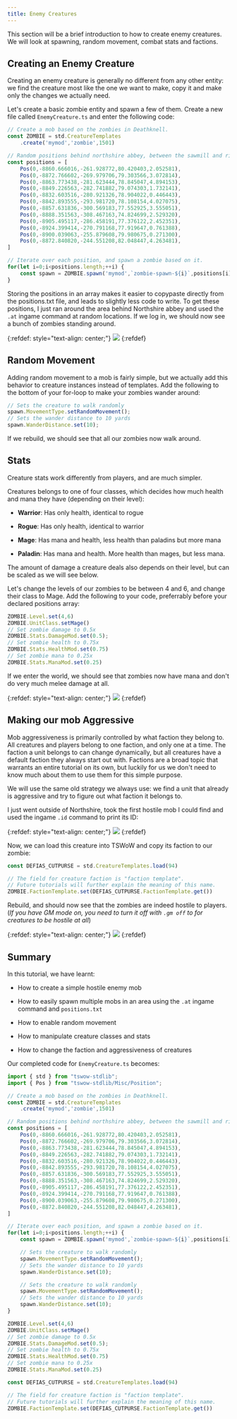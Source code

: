 ```yaml
---
title: Enemy Creatures
---
```


This section will be a brief introduction to how to create enemy creatures. We will look at spawning, random movement, combat stats and factions.

## Creating an Enemy Creature

Creating an enemy creature is generally no different from any other entity: we find the creature most like the one we want to make, copy it and make only the changes we actually need.

Let's create a basic zombie entity and spawn a few of them. Create a new file called `EnemyCreature.ts` and enter the following code:

```ts
// Create a mob based on the zombies in Deathknell. 
const ZOMBIE = std.CreatureTemplates
    .create('mymod','zombie',1501)

// Random positions behind northshire abbey, between the sawmill and river.
const positions = [
    Pos(0,-8860.666016,-261.928772,80.420403,2.052581),
    Pos(0,-8872.766602,-269.979706,79.303566,3.072814),
    Pos(0,-8863.773438,-281.623444,78.845047,4.894153),
    Pos(0,-8849.226563,-282.741882,79.074303,1.732141),
    Pos(0,-8832.603516,-280.921326,78.904022,0.446443),
    Pos(0,-8842.893555,-293.981720,78.108154,4.027075),
    Pos(0,-8857.631836,-300.569183,77.552925,3.555051),
    Pos(0,-8888.351563,-308.467163,74.824699,2.529320),
    Pos(0,-8905.495117,-286.458191,77.376122,2.452351),
    Pos(0,-8924.399414,-270.791168,77.919647,0.761388),
    Pos(0,-8900.039063,-255.879608,79.980675,0.271300),
    Pos(0,-8872.840820,-244.551208,82.048447,4.263481),
]

// Iterate over each position, and spawn a zombie based on it.
for(let i=0;i<positions.length;++i) {
    const spawn = ZOMBIE.spawn('mymod',`zombie-spawn-${i}`,positions[i]);
}
```

Storing the positions in an array makes it easier to copypaste directly from the positions.txt file, and leads to slightly less code to write. To get these positions, I just ran around the area behind Northshire abbey and used the `.at` ingame command at random locations. If we log in, we should now see a bunch of zombies standing around.

{:refdef: style="text-align: center;"}
![](../zombies.png)
{:refdef}

## Random Movement

Adding random movement to a mob is fairly simple, but we actually add this behavior to creature instances instead of templates. Add the following to the bottom of your for-loop to make your zombies wander around:

```ts
// Sets the creature to walk randomly
spawn.MovementType.setRandomMovement();
// Sets the wander distance to 10 yards
spawn.WanderDistance.set(10);
```

If we rebuild, we should see that all our zombies now walk around.

## Stats

Creature stats work differently from players, and are much simpler.

Creatures belongs to one of four classes, which decides how much health and mana they have (depending on their level):

- **Warrior**: Has only health, identical to rogue

- **Rogue**: Has only health, identical to warrior

- **Mage**: Has mana and health, less health than paladins but more mana

- **Paladin**: Has mana and health. More health than mages, but less mana.

The amount of damage a creature deals also depends on their level, but can be scaled as we will see below.

Let's change the levels of our zombies to be between 4 and 6, and change their class to Mage. Add the following to your code, preferrably before your declared positions array:

```ts
ZOMBIE.Level.set(4,6)
ZOMBIE.UnitClass.setMage()
// Set zombie damage to 0.5x
ZOMBIE.Stats.DamageMod.set(0.5);
// Set zombie health to 0.75x 
ZOMBIE.Stats.HealthMod.set(0.75)
// Set zombie mana to 0.25x
ZOMBIE.Stats.ManaMod.set(0.25)
```

If we enter the world, we should see that zombies now have mana and don't do very much melee damage at all.

{:refdef: style="text-align: center;"}
![](../zombie-mage.png)
{:refdef}

## Making our mob Aggressive

Mob aggressiveness is primarily controlled by what faction they belong to. All creatures and players belong to one faction, and only one at a time. The faction a unit belongs to can change dynamically, but all creatures have a default faction they always start out with. Factions are a broad topic that warrants an entire tutorial on its own, but luckily for us we don't need to know much about them to use them for this simple purpose.

We will use the same old strategy we always use: we find a unit that already is aggressive and try to figure out what faction it belongs to.

I just went outside of Northshire, took the first hostile mob I could find and used the ingame `.id` command to print its ID: 

{:refdef: style="text-align: center;"}
![](../hostile-mob.png)
{:refdef}

Now, we can load this creature into TSWoW and copy its faction to our zombie:

```ts
const DEFIAS_CUTPURSE = std.CreatureTemplates.load(94)

// The field for creature faction is "faction template".
// Future tutorials will further explain the meaning of this name.
ZOMBIE.FactionTemplate.set(DEFIAS_CUTPURSE.FactionTemplate.get())
```

Rebuild, and should now see that the zombies are indeed hostile to players. (_If you have GM mode on, you need to turn it off with `.gm off` to for creatures to be hostile at all_)

{:refdef: style="text-align: center;"}
![](../hostile.png)
{:refdef}

## Summary

In this tutorial, we have learnt:

- How to create a simple hostile enemy mob

- How to easily spawn multiple mobs in an area using the `.at` ingame command and `positions.txt`

- How to enable random movement

- How to manipulate creature classes and stats

- How to change the faction and aggressiveness of creatures

Our completed code for `EnemyCreature.ts` becomes:

```ts
import { std } from "tswow-stdlib";
import { Pos } from "tswow-stdlib/Misc/Position";

// Create a mob based on the zombies in Deathknell. 
const ZOMBIE = std.CreatureTemplates
    .create('mymod','zombie',1501)

// Random positions behind northshire abbey, between the sawmill and river.
const positions = [
    Pos(0,-8860.666016,-261.928772,80.420403,2.052581),
    Pos(0,-8872.766602,-269.979706,79.303566,3.072814),
    Pos(0,-8863.773438,-281.623444,78.845047,4.894153),
    Pos(0,-8849.226563,-282.741882,79.074303,1.732141),
    Pos(0,-8832.603516,-280.921326,78.904022,0.446443),
    Pos(0,-8842.893555,-293.981720,78.108154,4.027075),
    Pos(0,-8857.631836,-300.569183,77.552925,3.555051),
    Pos(0,-8888.351563,-308.467163,74.824699,2.529320),
    Pos(0,-8905.495117,-286.458191,77.376122,2.452351),
    Pos(0,-8924.399414,-270.791168,77.919647,0.761388),
    Pos(0,-8900.039063,-255.879608,79.980675,0.271300),
    Pos(0,-8872.840820,-244.551208,82.048447,4.263481),
]

// Iterate over each position, and spawn a zombie based on it.
for(let i=0;i<positions.length;++i) {
    const spawn = ZOMBIE.spawn('mymod',`zombie-spawn-${i}`,positions[i]);

    // Sets the creature to walk randomly
    spawn.MovementType.setRandomMovement();
    // Sets the wander distance to 10 yards
    spawn.WanderDistance.set(10);

    // Sets the creature to walk randomly
    spawn.MovementType.setRandomMovement();
    // Sets the wander distance to 10 yards
    spawn.WanderDistance.set(10);
}

ZOMBIE.Level.set(4,6)
ZOMBIE.UnitClass.setMage()
// Set zombie damage to 0.5x
ZOMBIE.Stats.DamageMod.set(0.5);
// Set zombie health to 0.75x 
ZOMBIE.Stats.HealthMod.set(0.75)
// Set zombie mana to 0.25x
ZOMBIE.Stats.ManaMod.set(0.25)

const DEFIAS_CUTPURSE = std.CreatureTemplates.load(94)

// The field for creature faction is "faction template".
// Future tutorials will further explain the meaning of this name.
ZOMBIE.FactionTemplate.set(DEFIAS_CUTPURSE.FactionTemplate.get())
```
